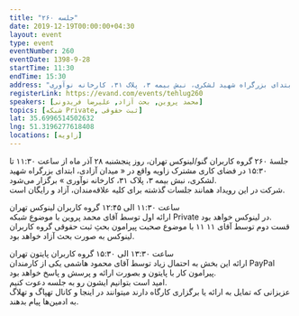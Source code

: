 ```yaml
---
title: "جلسه ۲۶۰"
date: 2019-12-19T00:00:00+04:30
layout: event
type: event
eventNumber: 260
eventDate: 1398-9-28
startTime: 11:30
endTime: 15:30
address: "میدان آزادی، ابتدای بزرگراه شهید لشکری، نبش بیمه ۳، پلاک ۳۱، کارخانه نوآوری"
registerLink: https://evand.com/events/tehlug260
speakers: [محمد پروین, بحث آزاد, علیرضا فریدونی]
topics: [شبکه Private, ثبت حقوقی]
lat: 35.6996514502632
lng: 51.3196277618408
locations: [زاویه]
---
```

جلسهٔ ۲۶۰ گروه کاربران گنو/لینوکس تهران، روز پنجشنبه ۲۸ آذر ماه از ساعت ۱۱:۳۰ تا ۱۵:۳۰ در فضای کاری مشترک زاویه واقع در « میدان آزادی، ابتدای بزرگراه شهید لشکری، نبش بیمه ۳، پلاک ۳۱، کارخانه نوآوری » برگزار می‌شود.  
شرکت در این رویداد همانند جلسات گذشته برای کلیه علاقه‌مندان، آزاد و رایگان است.

ساعت ۱۱:۳۰ الی ۱۲:۴۵ گروه کاربران لینوکس تهران  
ارائه اول توسط آقای محمد پروین با موضوع شبکه Private در لینوکس خواهد بود.  
قست دوم توسط آقای ۱۱ ۱۱ با موضوع صحبت پیرامون بحثِ ثبت حقوقی گروه کاربران لینوکس به صورت بحث آزاد خواهد بود.

ساعت ۱۳:۳۰ الی ۱۵:۳۰ گروه کاربران پایتون تهران  
ارائه این بخش به احتمال زیاد توسط آقای محمود هاشمی یکی از کارمندان PayPal پیرامون کار با پایتون و بصورت ارائه و پرسش و پاسخ خواهد بود.  
امید است بتوانیم ایشون رو به جلسه دعوت کنیم.  
عزیزانی که تمایل به ارائه یا برگزاری کارگاه دارند میتوانند در اینجا و کانال تهپاگ و تهلاگ به ادمین‌ها پیام بدهند.
